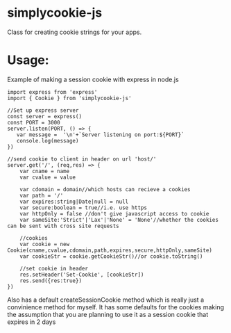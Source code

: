 # simplycookie-js
 Class for creating cookie strings for your apps.


# Usage:

Example of making a session cookie with express in node.js
```
import express from 'express'
import { Cookie } from 'simplycookie-js'

//Set up express server
const server = express()
const PORT = 3000
server.listen(PORT, () => {
   var message =  '\n'+`Server listening on port:${PORT}`
   console.log(message)
})

//send cookie to client in header on url 'host/'
server.get('/', (req,res) => {
    var cname = name
    var cvalue = value

    var cdomain = domain//which hosts can recieve a cookies
    var path = '/'
    var expires:string|Date|null = null
    var secure:boolean = true//i.e. use https
    var httpOnly = false //don't give javascript access to cookie
    var sameSite:'Strict'|'Lax'|'None' = 'None'//whether the cookies can be sent with cross site requests

    //cookies
    var cookie = new Cookie(cname,cvalue,cdomain,path,expires,secure,httpOnly,sameSite)
    var cookieStr = cookie.getCookieStr()//or cookie.toString()

    //set cookie in header
    res.setHeader('Set-Cookie', [cookieStr])
    res.send({res:true})
})

```

Also has a default createSessionCookie method which is really just a convinience method
for myself. It has some defaults for the cookies making the assumption that you are planning to use it as a session cookie that expires in 2 days